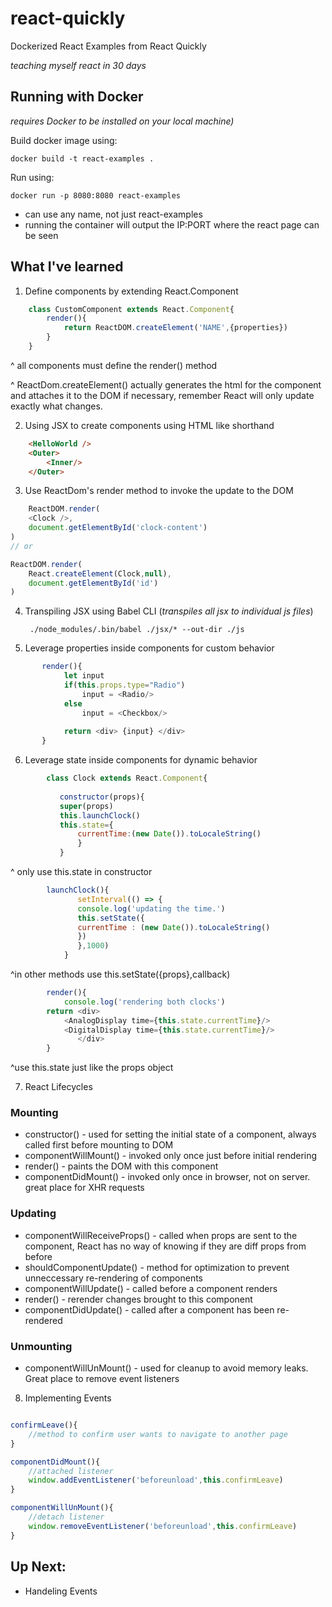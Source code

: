 # react-quickly


Dockerized React Examples from React Quickly

*teaching myself react in 30 days*

## Running with Docker
*requires Docker to be installed on your local machine)*

Build docker image using: 

    docker build -t react-examples .

Run using:

    docker run -p 8080:8080 react-examples

* can use any name, not just react-examples
* running the container will output the IP:PORT where the react page can be seen

## What I've learned
1. Define components by extending React.Component
```js
	class CustomComponent extends React.Component{
		render(){
			return ReactDOM.createElement('NAME',{properties})
		}
	}
```
^ all components must define the render() method

^ ReactDom.createElement() actually generates the html for the component and attaches it to the DOM if necessary, remember React will only update exactly what changes.

2. Using JSX to create components using HTML like shorthand

```HTML
    <HelloWorld />
    <Outer>
    	<Inner/>
    </Outer>
```
3. Use ReactDom's render method to invoke the update to the DOM

```javascript
    ReactDOM.render(
	<Clock />,
	document.getElementById('clock-content')
)
// or 

ReactDOM.render(
	React.createElement(Clock,null),
	document.getElementById('id')
)
```

4. Transpiling JSX using Babel CLI (*transpiles all jsx to individual js files*)

      ```console
       ./node_modules/.bin/babel ./jsx/* --out-dir ./js
      ```
       
5. Leverage properties inside components for custom behavior
```js
	   render(){
    	    let input 
    	    if(this.props.type="Radio")
    		    input = <Radio/>
    	    else
    		    input = <Checkbox/>
    		
    	    return <div> {input} </div>
       }
```
    
6. Leverage state inside components for dynamic behavior
    
```javascript
	    class Clock extends React.Component{
	    
	       constructor(props){
		   super(props)
		   this.launchClock()
		   this.state={
		       currentTime:(new Date()).toLocaleString()
		       }
	       }
```
     
^ only use this.state in constructor

```javascript 
	    launchClock(){
	           setInterval(() => {
		       console.log('updating the time.')
		       this.setState({ 
		       currentTime : (new Date()).toLocaleString()
		       })
	           },1000)
            }
```
 
^in other methods use this.setState({props},callback)

```javascript 
	    render(){
	        console.log('rendering both clocks')
		return <div>
			<AnalogDisplay time={this.state.currentTime}/>
			<DigitalDisplay time={this.state.currentTime}/>
		       </div>
	    }
```
^use this.state just like the props object

7. React Lifecycles

### Mounting 
* constructor() - used for setting the initial state of a component, always called first before mounting to DOM
* componentWillMount() - invoked only once just before initial rendering
* render() - paints the DOM with this component
* componentDidMount() - invoked only once in browser, not on server. great place for XHR requests

### Updating
* componentWillReceiveProps() - called when props are sent to the component, React has no way of knowing if they are diff props from before
* shouldComponentUpdate() - method for optimization to prevent unneccessary re-rendering of components
* componentWillUpdate() - called before a component renders
* render() - rerender changes brought to this component
* componentDidUpdate() - called after a component has been re-rendered

### Unmounting
* componentWillUnMount() - used for cleanup to avoid memory leaks. Great place to remove event listeners

8. Implementing Events

```javascript

confirmLeave(){
	//method to confirm user wants to navigate to another page
}

componentDidMount(){
	//attached listener
	window.addEventListener('beforeunload',this.confirmLeave)
}

componentWillUnMount(){
	//detach listener
	window.removeEventListener('beforeunload',this.confirmLeave)
}
```
## Up Next:
* Handeling Events


